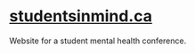 [studentsinmind.ca](http://studentsinmind.ca)
=================

Website for a student mental health conference.
